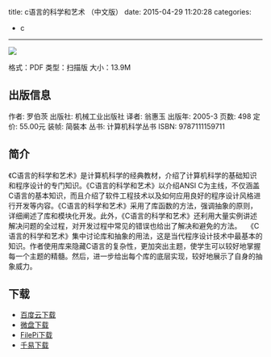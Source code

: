 title: c语言的科学和艺术 （中文版）
date: 2015-04-29 11:20:28
categories:
  - c
---

![](http://img3.douban.com/lpic/s5668324.jpg)

格式：PDF
类型：扫描版
大小：13.9M

<!--more-->

## 出版信息 ##

作者: 罗伯茨 
出版社: 机械工业出版社
译者: 翁惠玉 
出版年: 2005-3
页数: 498
定价: 55.00元
装帧: 简裝本
丛书: 计算机科学丛书
ISBN: 9787111159711

## 简介 ##

《C语言的科学和艺术》是计算机科学的经典教材，介绍了计算机科学的基础知识和程序设计的专门知识。《C语言的科学和艺术》以介绍ANSI C为主线，不仅涵盖C语言的基本知识，而且介绍了软件工程技术以及如何应用良好的程序设计风格进行开发等内容。《C语言的科学和艺术》采用了库函数的方法，强调抽象的原则，详细阐述了库和模块化开发。此外，《C语言的科学和艺术》还利用大量实例讲述解决问题的全过程，对开发过程中常见的错误也给出了解决和避免的方法。　
《C语言的科学和艺术》集中讨论库和抽象的用法，这是当代程序设计技术中最基本的知识。作者使用库来隐藏C语言的复杂性，更加突出主题，使学生可以较好地掌握每一个主题的精髓。然后，进一步给出每个库的底层实现，较好地展示了自身的抽象威力。

## 下载 ##

* [百度云下载](http://pan.baidu.com/s/1qWmedUs)
* [微盘下载](http://vdisk.weibo.com/s/aADaW4YROTbdO)
* [FilePi下载](http://filepi.com/i/pAVRERK)
* [千易下载](http://1000eb.com/1gg1t)

